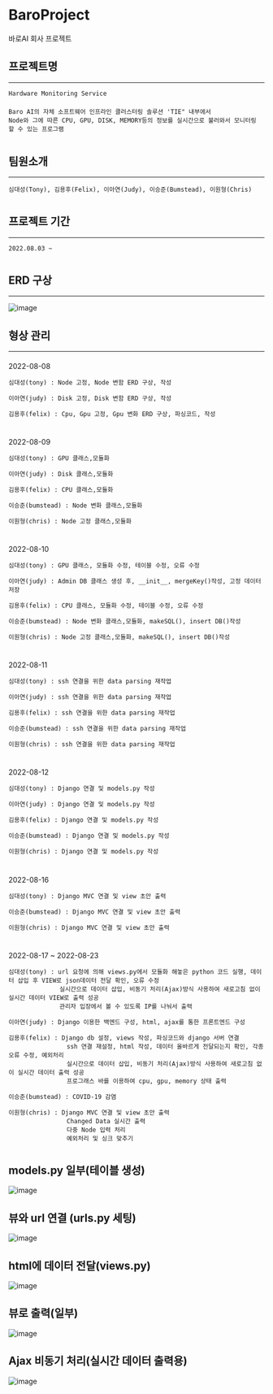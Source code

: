 # BaroProject
바로AI 회사 프로젝트

## 프로젝트명 
***
    Hardware Monitoring Service
####
    Baro AI의 자체 소프트웨어 인프라인 클러스터링 솔루션 'TIE" 내부에서 
    Node와 그에 따른 CPU, GPU, DISK, MEMORY등의 정보를 실시간으로 불러와서 모니터링 할 수 있는 프로그램
#
## 팀원소개
***
    심대성(Tony), 김용후(Felix), 이아연(Judy), 이승준(Bumstead), 이원형(Chris)
#
## 프로젝트 기간
***
    2022.08.03 ~
#

## ERD 구상
***
![image](https://user-images.githubusercontent.com/86938974/184828840-4e809d19-8a34-430c-8523-9ccdb122667d.png)
####

## 형상 관리
***
####
2022-08-08

    심대성(tony) : Node 고정, Node 변함 ERD 구상, 작성
    
    이아연(judy) : Disk 고정, Disk 변함 ERD 구상, 작성
    
    김용후(felix) : Cpu, Gpu 고정, Gpu 변화 ERD 구상, 파싱코드, 작성
#

####
2022-08-09
    
    심대성(tony) : GPU 클래스,모듈화
    
    이아연(judy) : Disk 클래스,모듈화
    
    김용후(felix) : CPU 클래스,모듈화

    이승준(bumstead) : Node 변화 클래스,모듈화

    이원형(chris) : Node 고정 클래스,모듈화
     
    
#

####
2022-08-10

    심대성(tony) : GPU 클래스, 모듈화 수정, 테이블 수정, 오류 수정
    
    이아연(judy) : Admin DB 클래스 생성 후, __init__, mergeKey()작성, 고정 데이터 저장
     
    김용후(felix) : CPU 클래스, 모듈화 수정, 테이블 수정, 오류 수정

    이승준(bumstead) : Node 변화 클래스,모듈화, makeSQL(), insert DB()작성

    이원형(chris) : Node 고정 클래스,모듈화, makeSQL(), insert DB()작성

#

####
2022-08-11 

    심대성(tony) : ssh 연결을 위한 data parsing 재작업
    
    이아연(judy) : ssh 연결을 위한 data parsing 재작업
     
    김용후(felix) : ssh 연결을 위한 data parsing 재작업

    이승준(bumstead) : ssh 연결을 위한 data parsing 재작업

    이원형(chris) : ssh 연결을 위한 data parsing 재작업

#

####
2022-08-12

    심대성(tony) : Django 연결 및 models.py 작성
    
    이아연(judy) : Django 연결 및 models.py 작성
     
    김용후(felix) : Django 연결 및 models.py 작성

    이승준(bumstead) : Django 연결 및 models.py 작성

    이원형(chris) : Django 연결 및 models.py 작성

#

####
2022-08-16

    심대성(tony) : Django MVC 연결 및 view 초안 출력 

    이승준(bumstead) : Django MVC 연결 및 view 초안 출력 

    이원형(chris) : Django MVC 연결 및 view 초안 출력 
    
#

####
2022-08-17 ~ 2022-08-23

    심대성(tony) : url 요청에 의해 views.py에서 모듈화 해놓은 python 코드 실행, 데이터 삽입 후 VIEW로 json데이터 전달 확인, 오류 수정
                  실시간으로 데이터 삽입, 비동기 처리(Ajax)방식 사용하여 새로고침 없이 실시간 데이터 VIEW로 출력 성공 
                  관리자 입장에서 볼 수 있도록 IP를 나눠서 출력

    이아연(judy) : Django 이용한 백엔드 구성, html, ajax를 통한 프론트엔드 구성

    김용후(felix) : Django db 설정, views 작성, 파싱코드와 django 서버 연결
                    ssh 연결 재설정, html 작성, 데이터 올바르게 전달되는지 확인, 각종 오류 수정, 예외처리
                    실시간으로 데이터 삽입, 비동기 처리(Ajax)방식 사용하여 새로고침 없이 실시간 데이터 출력 성공
                    프로그래스 바를 이용하여 cpu, gpu, memory 상태 출력

    이승준(bumstead) : COVID-19 감염

    이원형(chris) : Django MVC 연결 및 view 초안 출력
                    Changed Data 실시간 출력
                    다중 Node 입력 처리
                    예외처리 및 싱크 맞추기
    
#


## models.py 일부(테이블 생성)

![image](https://user-images.githubusercontent.com/86938974/184829408-c9af4e9d-b203-47a0-8ff0-9b875e973d67.png)

## 뷰와 url 연결 (urls.py 세팅)

![image](image/url.png)

## html에 데이터 전달(views.py)

![image](https://user-images.githubusercontent.com/86938974/184830034-22c65fc2-dd91-48da-bf80-4a7fc961cfb2.png)

## 뷰로 출력(일부)

![image](https://user-images.githubusercontent.com/86938974/184830137-b161ace0-beb5-48ab-afa1-98410128a1ed.png)

## Ajax 비동기 처리(실시간 데이터 출력용)

![image](image/ajax.png)